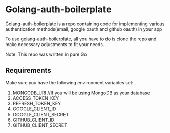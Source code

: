 # Golang-auth-boilerplate
Golang-auth-boilerplate is a repo containing code for implementing various authentication methods(email, google oauth and github oauth) in your app

To use golang-auth-boilerplate, all you have to do is clone the repo and make necessary adjustments to fit your needs.

Note: This repo was written in pure Go

## Requirements
Make sure you have the following environment variables set:

1. MONGODB_URI  //If you will be using MongoDB as your database
2. ACCESS_TOKEN_KEY
3. REFRESH_TOKEN_KEY
4. GOOGLE_CLIENT_ID
5. GOOGLE_CLIENT_SECRET
6. GITHUB_CLIENT_ID
7. GITHUB_CLIENT_SECRET